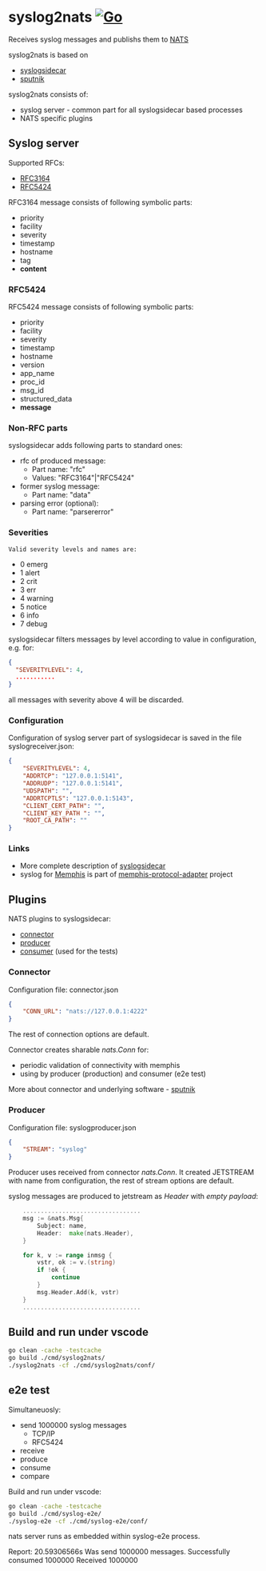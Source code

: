 # syslog2nats [![Go](https://github.com/g41797/syslog2nats/actions/workflows/go.yml/badge.svg)](https://github.com/g41797/syslog2nats/actions/workflows/go.yml)

Receives syslog messages and publishs them to [NATS](https://nats.io) 

syslog2nats is based on 
- [syslogsidecar](https://github.com/g41797/syslogsidecar#readme)
- [sputnik](https://github.com/g41797/sputnik)

syslog2nats consists of:
- syslog server - common part for all syslogsidecar based processes
- NATS specific plugins 

## Syslog server

 Supported RFCs:
  - [RFC3164](<https://tools.ietf.org/html/rfc3164>)
  - [RFC5424](<https://tools.ietf.org/html/rfc5424>)


  RFC3164 message consists of following symbolic parts:
  - priority
  - facility 
  - severity
  - timestamp
  - hostname
  - tag
  - **content**

  ### RFC5424

  RFC5424 message consists of following symbolic parts:
 - priority
 - facility 
 - severity
 - timestamp
 - hostname
 - version
 - app_name
 - proc_id
 - msg_id
 - structured_data
 - **message**

  ### Non-RFC parts

  syslogsidecar adds following parts to standard ones:
  - rfc of produced message:
    - Part name: "rfc"
    - Values: "RFC3164"|"RFC5424"
  - former syslog message:
    - Part name: "data"
  - parsing error (optional):
    - Part name: "parsererror"

      
### Severities

    Valid severity levels and names are:

 - 0 emerg
 - 1 alert
 - 2 crit
 - 3 err
 - 4 warning
 - 5 notice
 - 6 info
 - 7 debug

  syslogsidecar filters messages by level according to value in configuration, e.g. for:
```json
{
  "SEVERITYLEVEL": 4,
  ...........
}
```
all messages with severity above 4 will be discarded. 


  ### Configuration

  Configuration of syslog server part of syslogsidecar is saved in the file syslogreceiver.json:
```json
{
    "SEVERITYLEVEL": 4,
    "ADDRTCP": "127.0.0.1:5141",
    "ADDRUDP": "127.0.0.1:5141",
    "UDSPATH": "",
    "ADDRTCPTLS": "127.0.0.1:5143",
    "CLIENT_CERT_PATH": "",
    "CLIENT_KEY_PATH ": "",
    "ROOT_CA_PATH": ""
}
```

### Links

- More complete description of [syslogsidecar](https://github.com/g41797/syslogsidecar#readme)
- syslog for [Memphis](https://memphis.dev) is part of [memphis-protocol-adapter](https://github.com/g41797/memphis-protocol-adapter) project


## Plugins

  NATS plugins to syslogsidecar:
  - [connector](https://github.com/g41797/syslog2nats/blob/main/connector.go)
  - [producer](https://github.com/g41797/syslog2nats/blob/main/msgproducer.go)
  - [consumer](https://github.com/g41797/syslog2nats/blob/main/msgconsumer.go) (used for the tests)


### Connector

Configuration file: connector.json
```json
{
    "CONN_URL": "nats://127.0.0.1:4222"
}
```
The rest of connection options are default.

Connector creates sharable _*nats.Conn*_ for:
- periodic validation of connectivity with memphis
- using by producer (production) and consumer (e2e test)

More about connector and underlying software - [sputnik](https://github.com/g41797/sputnik#readme)

### Producer

Configuration file: syslogproducer.json
```json
{
    "STREAM": "syslog"
}
```

Producer uses received from connector _*nats.Conn*_.
It created JETSTREAM with name from configuration, the rest of stream options are default.

syslog messages are produced to jetstream as *Header* with _*empty payload*_:
```go
    .................................
    msg := &nats.Msg{
		Subject: name,
		Header:  make(nats.Header),
	}

	for k, v := range inmsg {
		vstr, ok := v.(string)
		if !ok {
			continue
		}
		msg.Header.Add(k, vstr)
	}
    .................................
```

## Build and run under vscode

```bash
go clean -cache -testcache
go build ./cmd/syslog2nats/
./syslog2nats -cf ./cmd/syslog2nats/conf/
```

## e2e test

Simultaneuosly:  
- send 1000000 syslog messages
   - TCP/IP
   - RFC5424
- receive
- produce
- consume
- compare

Build and run under vscode:
```bash
go clean -cache -testcache
go build ./cmd/syslog-e2e/
./syslog-e2e -cf ./cmd/syslog-e2e/conf/
```
nats server runs as embedded within syslog-e2e process.

Report:
20.59306566s   Was send 1000000 messages. Successfully consumed 1000000 Received 1000000

